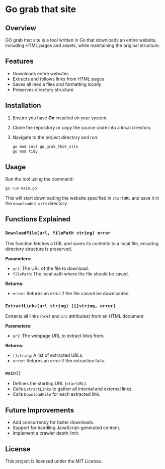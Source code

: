 # Go grab that site

## Overview

GO grab that site is a tool written in Go that downloads an entire website, including HTML pages and assets, while maintaining the original structure.

## Features

- Downloads entire websites
- Extracts and follows links from HTML pages
- Saves all media files and formatting locally
- Preserves directory structure

## Installation

1. Ensure you have **Go** installed on your system.
2. Clone the repository or copy the source code into a local directory.
3. Navigate to the project directory and run:

   ```sh
   go mod init go_grab_that_site
   go mod tidy
   ```

## Usage

Run the tool using the command:

```sh
go run main.go
```

This will start downloading the website specified in `startURL` and save it in the `downloaded_site` directory.

## Functions Explained

### `DownloadFile(url, filePath string) error`

This function fetches a URL and saves its contents to a local file, ensuring directory structure is preserved.

**Parameters:**

- `url`: The URL of the file to download.
- `filePath`: The local path where the file should be saved.

**Returns:**

- `error`: Returns an error if the file cannot be downloaded.

### `ExtractLinks(url string) ([]string, error)`

Extracts all links (`href` and `src` attributes) from an HTML document.

**Parameters:**

- `url`: The webpage URL to extract links from.

**Returns:**

- `[]string`: A list of extracted URLs.
- `error`: Returns an error if the extraction fails.

### `main()`

- Defines the starting URL (`startURL`).
- Calls `ExtractLinks` to gather all internal and external links.
- Calls `DownloadFile` for each extracted link.

## Future Improvements

- Add concurrency for faster downloads.
- Support for handling JavaScript-generated content.
- Implement a crawler depth limit.

## License

This project is licensed under the MIT License.
